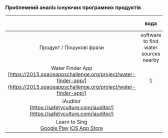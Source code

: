 ### Проблемний аналіз існуючих програмних продуктів

|                      | вода                                | безпека праці         | зацікавленість співами | Тип ліцензії | Примітка |
|:-: |:-: |:-: |:-: |:-: |:-: |
|Продукт / Пошукові фрази|software to find water sources nearby|safety hazard software |singing tips software   |              |          |
|Water Finder App<br>[https://2015.spaceappschallenge.org/project/water-finder-app/](https://2015.spaceappschallenge.org/project/water-finder-app/)|1| | |OpenSource| |
|iAuditor<br>[https://safetyculture.com/iauditor/](https://safetyculture.com/iauditor/)| |2| |Proprietary| |
|Learn to Sing<br> [Google Play](https://play.google.com/store/apps/details?id=com.harmonynetwork.singsharp) [iOS App Store](https://itunes.apple.com/us/app/free-singing-coach-songs-voice/id772052329?ls=1&mt=8)| | |1 |Free| |
